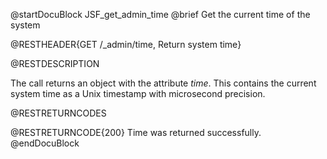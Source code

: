 
@startDocuBlock JSF_get_admin_time
@brief Get the current time of the system

@RESTHEADER{GET /_admin/time, Return system time}

@RESTDESCRIPTION

The call returns an object with the attribute *time*. This contains the
current system time as a Unix timestamp with microsecond precision.

@RESTRETURNCODES

@RESTRETURNCODE{200}
Time was returned successfully.
@endDocuBlock
